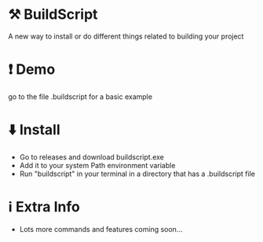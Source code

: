 # ⚒️ BuildScript
A new way to install or do different things related to building your project

# ❗ Demo
go to the file .buildscript for a basic example

# ⬇️ Install
+ Go to releases and download buildscript.exe
+ Add it to your system Path environment variable
+ Run "buildscript" in your terminal in a directory that has a .buildscript file

# ℹ️ Extra Info
+ Lots more commands and features coming soon...
